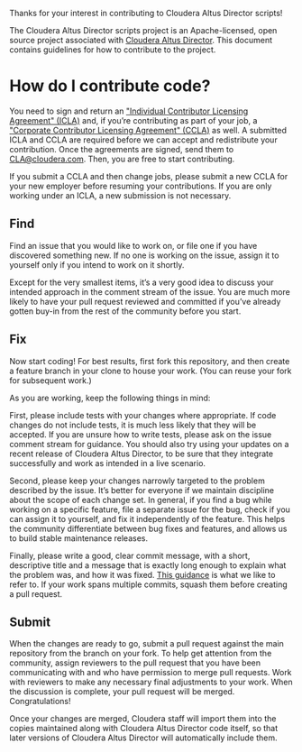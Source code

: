 Thanks for your interest in contributing to Cloudera Altus Director scripts!

The Cloudera Altus Director scripts project is an Apache-licensed, open source project associated with [Cloudera Altus Director](https://www.cloudera.com/products/product-components/cloudera-director.html). This document contains guidelines for how to contribute to the project.

# How do I contribute code?

You need to sign and return an ["Individual Contributor Licensing Agreement" (ICLA)](Cloudera%20ICLA_25APR2018.pdf) and, if you’re contributing as part of your job, a ["Corporate Contributor Licensing Agreement" (CCLA)](Cloudera%20CCLA_25APR2018.pdf) as well. A submitted ICLA and CCLA are required before we can accept and redistribute your contribution. Once the agreements are signed, send them to CLA@cloudera.com. Then, you are free to start contributing.

If you submit a CCLA and then change jobs, please submit a new CCLA for your new employer before resuming your contributions. If you are only working under an ICLA, a new submission is not necessary.

## Find

Find an issue that you would like to work on, or file one if you have discovered something new. If no one is working on the issue, assign it to yourself only if you intend to work on it shortly.

Except for the very smallest items, it’s a very good idea to discuss your intended approach in the comment stream of the issue. You are much more likely to have your pull request reviewed and committed if you’ve already gotten buy-in from the rest of the community before you start.

## Fix

Now start coding! For best results, first fork this repository, and then create a feature branch in your clone to house your work. (You can reuse your fork for subsequent work.)

As you are working, keep the following things in mind:

First, please include tests with your changes where appropriate. If code changes do not include tests, it is much less likely that they will be accepted. If you are unsure how to write tests, please ask on the issue comment stream for guidance. You should also try using your updates on a recent release of Cloudera Altus Director, to be sure that they integrate successfully and work as intended in a live scenario.

Second, please keep your changes narrowly targeted to the problem described by the issue. It’s better for everyone if we maintain discipline about the scope of each change set. In general, if you find a bug while working on a specific feature, file a separate issue for the bug, check if you can assign it to yourself, and fix it independently of the feature. This helps the community differentiate between bug fixes and features, and allows us to build stable maintenance releases.

Finally, please write a good, clear commit message, with a short, descriptive title and a message that is exactly long enough to explain what the problem was, and how it was fixed. [This guidance](https://chris.beams.io/posts/git-commit/) is what we like to refer to. If your work spans multiple commits, squash them before creating a pull request.

## Submit

When the changes are ready to go, submit a pull request against the main repository from the branch on your fork. To help get attention from the community, assign reviewers to the pull request that you have been communicating with and who have permission to merge pull requests. Work with reviewers to make any necessary final adjustments to your work. When the discussion is complete, your pull request will be merged. Congratulations!

Once your changes are merged, Cloudera staff will import them into the copies maintained along with Cloudera Altus Director code itself, so that later versions of Cloudera Altus Director will automatically include them.
